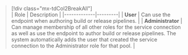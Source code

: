 > [!div class="mx-tdCol2BreakAll"]  
> | Role | Description |
> |-------------|---------|
> | **User** | Can use the endpoint when authoring build or release pipelines. |
> | **Administrator** | Can manage membership of all other roles for the service connection as well as use the endpoint to author build or release pipelines. The system automatically adds the user that created the service connection to the Administrator role for that pool. |
